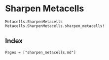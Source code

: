 # Sharpen Metacells

```@docs
Metacells.SharpenMetacells
Metacells.SharpenMetacells.sharpen_metacells!
```

## Index

```@index
Pages = ["sharpen_metacells.md"]
```
